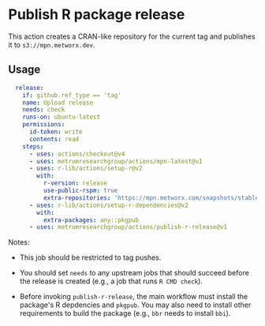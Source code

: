 
Publish R package release
=========================

This action creates a CRAN-like repository for the current tag and
publishes it to `s3://mpn.metworx.dev`.


Usage
-----

```yaml
  release:
    if: github.ref_type == 'tag'
    name: Upload release
    needs: check
    runs-on: ubuntu-latest
    permissions:
      id-token: write
      contents: read
    steps:
      - uses: actions/checkout@v4
      - uses: metrumresearchgroup/actions/mpn-latest@v1
      - uses: r-lib/actions/setup-r@v2
        with:
          r-version: release
          use-public-rspm: true
          extra-repositories: 'https://mpn.metworx.com/snapshots/stable/${{ env.MPN_LATEST }}'
      - uses: r-lib/actions/setup-r-dependencies@v2
        with:
          extra-packages: any::pkgpub
      - uses: metrumresearchgroup/actions/publish-r-release@v1
```

Notes:

 * This job should be restricted to tag pushes.

 * You should set `needs` to any upstream jobs that should succeed
   before the release is created (e.g., a job that runs `R CMD
   check`).

 * Before invoking `publish-r-release`, the main workflow must install
   the package's R depdencies and `pkgpub`.  You may also need to
   install other requirements to build the package (e.g., `bbr` needs
   to install `bbi`).
